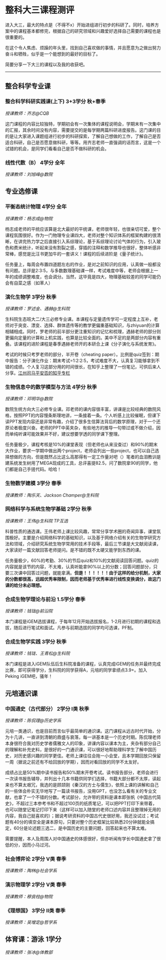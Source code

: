 # 整科大三课程测评

进入大三，最大的特点是（不得不x）开始进组进行初步的科研了。同时，培养方案中的课程基本都修完，根据自己的研究领域和兴趣爱好选择自己需要的课程也是很重要的。

在这个令人焦虑、烦躁的年头里，找到自己喜欢做的事情，并且愿意为之做出努力奋斗和牺牲，似乎是一个能想到的最好的目标了。

简要分享一下大三的课程以及我的收获吧。

---

## 整合科学专业课

### 整合科学科研实践课(上下) 3+3学分 秋+春季

*授课教师：齐志@CQB*

这门课程的内容比较独特，学期初会有一次集体的课程说明会，学期末有一次集中的汇报，其余时间没有内容，需要提交的是每学期两篇科研进度报告。这门课的目的是让大家进入课题组进行初步的科研探索，了解自己想做的工作，了解自己是否适合科研，自己是否愿意做科研，等等。用齐志老师一直强调的话而言，这是一个试错的机会，是同学们看看自己是否不做科研的机会。

### 线性代数（B） 4学分 全年

*授课教师：刘旭峰@数院*

## 专业选修课

### 平衡态统计物理 4学分 全年

*授课教师：杨志成@物院*

杨志成老师的平统应该算是北大最好的平统课，老师很年轻，也很亲切可爱，整个课程氛围很好。作为一门物理专业课四大，老师对整个知识体系的框架构建的很清晰，在讲完热力学之后直接引入系综理论，基于系综理论讨论气体的行为，引入玻色和费米统计，听起来没有割裂之感，穿插的注释和数学推导也很好，整体听感非常棒，感觉是比汪书更加牛的一套讲义！课程的后续进阶是《量子统计》。

任务量上，每周会布置四道题左右的作业，是对之前知识的应用，认真做一般都没有问题。总评是2:3:5，与多数数理基础课一样，考试难度中等，老师会根据上一年的成绩调整难度，也会调分。当然，这毕竟是四大，物理基础较差的同学可能仍会有自菜之感（如苯人）

### 演化生物学 3学分 秋季

*授课教师：罗述金、遇赫@生科院*

生科院生态班大二/大三必修专业课。本课程与定量遗传学可一定程度上互补，老师对于突变、漂变、选择、群体遗传等的教学更偏重基础知识，与zhiyuan的计算相辅相成。同时，罗老师的前半部分更注重知识的记忆和梳理，遇赫老师的部分则更偏向定量的计算和上机实践，也算是比较全面的。美中不足的是两部分内容有重叠。该课程的进阶课程是春季遇赫老师开的本研合上课《分子演化与系统发育》。

考试的时候只考罗老师的部分，半开卷（cheating paper）。比例是quiz签到：期中报告：分子演化作业：期末考试=1:2:2:5，考试难度不大，认真复习能够拿到不错的成绩。个人复习这部分用的时间很长，在知乎上整理了一份笔记，可供后来人分享。[江州司马平安否的知乎专栏](https://www.zhihu.com/column/c_1847503299298865152)

### 生物信息中的数学模型与方法 4学分 秋季

*授课教师：邓明华@数院*

数院生统方向大三必修专业课。邓老师的课内容很丰富，讲课是比较经典的数院风格，按照PPT的内容慢条斯理地讲，一条接着一条。个人听感上比较催眠，但课下读PPT发现内容还是非常有趣，介绍了很多生信算法背后的数学原理，对于一个还原论者极度兴奋。老师的PPT中英夹杂，有些地方的推导一句带过或不做介绍，因而单纯听课可能效果并不好，建议想要学透的同学课下整理。

任务量极少，课程考核是10%的课堂表现（但老师也从来没查过）和90%的期末大作业，要求一学期中做出两个project，老师会列出一些project，也可以自己选择想做的方向，但是既然占比这么高那得有一定工作量对吧（）笔者的血泪教训是建系统发生树用了MEGA现成的工具，总评喜提82.5，问了数院拿90的同学，他们都是自己手搓代码。哈哈！

### 生物数学建模 3学分 春季

*授课教师：陶乐天、Jackson Champer@生科院*

### 网络科学与系统生物学基础 2学分 秋季

*授课教师：王伟@生科院 TP互选*

科普性质的通选课。王伟老师上课比较风趣，常常分享学术圈的奇闻异事，课堂氛围极好。主要是介绍网络科学的基础知识，以及基于网络介绍有关的生物学研究方法和领域，介绍研究系统生物学常用的技术手段等，最后三节课是大文献阅读课，大家读好一篇文献回答老师提问。是不错的既不太硬又能学到东西的课。

任务量极少，60%的考勤、30%的节后quiz和10%的文献阅读回答问题。quiz的内容就是该节的内容，不太难，认真听能拿90%以上的分数；回答问题部分，只要三次课中回答过问题，就能拿满。**但是！！！！！！由于这样的给分机制，大家的分数都很高，远超优秀率限制，因而老师基于优秀率进行线性变换调分，故这门课的给分未必理想。**

### 合成生物学理论与前沿 1.5学分 春季

*授课教师：钱珑@前沿院*

本门课程是iGEM选拔课程，于每年12月开始选拔报名，1-2月进行初期的课程和选拔，随后进行笔试和面试。凡参与前期选拔的同学均可选课，PF制。

### 合成生物学实践 3学分 秋季

*授课教师：钱珑、王青松@生科院*

本门课程是进入iGEM队伍后生科院准备的课程，认真完成iGEM的任务并最终完成比赛，即可获得学分，生科院的同学获得A，元培的同学拿绩点3.9+。加入Peking iGEM吧，骚年！

## 元培通识课

### 中国通史（古代部分） 2学分 I类 秋季

*授课教师：陈侃理@历史学系*

元培一类通识，也是目前而言似乎最简单的通识课。这门课程从远古时代开始，分为十几讲，一直讲到清朝的鼎盛与衰落，每一讲基本是一个历史时期。陈侃理老师本身很符合我对历史学者儒雅文人的印象，讲课内容以课本为主，夹杂有部分自己的理解和补充史料，是很好的一门通识课，可以很好地帮助理科学生了解中国历史，对历史感兴趣的同学更佳。老师上课往往会拖一小会堂，且本学期回放只保留一周（据说之前还有不给回放的学期），因而对看回放的同学不太友好。

成绩占比是50%期中读书报告和50%期末开卷考试。读书报告部分，老师会进行一次读书报告辅导，并列出十几本书籍供同学们选择，书籍大部分都不太厚，读起来也不算太艰冗，我选的是顾颉刚《秦汉的方士与儒生》，依照上课的讲解和自己的一些体会朴实无华地写了一篇读书报告，没用GPT，也没怎么看有关的专业文献，也拿了一个不错的分数。考试部分，允许带的资料是课本即张帆《中国古代简史》，不超过三本参考书和不超过100页的纸质笔记，可以把PPT打印下来带着，也可以随堂记笔记打印下来（这样可以加入随堂的老师口述内容并且整理掉无用的内容，我自己挺喜欢的）；据说考研资料的中国古代史很好用，我还没试过；考试题有40分的填空全是课本原句，只要对整个历史框架比较熟悉20分钟就能全搞定，60分是论述题三选二，是中国历史的主要问题，回答起来也不算太难。

需要提醒，本人及周围人对中国通史的体感很好，但亦听闻有学长中国通史拿了很低的分，因而小马过河。

### 社会博弈论 2学分 V类 春季

*授课教师：陶林@社会学系*

### 演示物理学 2学分 V类 春季

*授课教师：穆良柱@物院*

### 《理想国》 3学分 II类 春季

*授课教师：吴增定@哲学系*

## 体育课：游泳 1学分

*授课教师：张冰@体教部*
